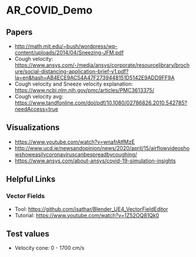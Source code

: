 # AR_COVID_Demo
 
## Papers ##
* http://math.mit.edu/~bush/wordpress/wp-content/uploads/2014/04/Sneezing-JFM.pdf
* Cough velocity: https://www.ansys.com/-/media/ansys/corporate/resourcelibrary/brochure/social-distancing-application-brief-v1.pdf?la=en&hash=AB4ECE9AC54A47F2739448151D5142E9ADD9FF9A
* Cough velocity and Sneeze velocity explanation: https://www.ncbi.nlm.nih.gov/pmc/articles/PMC3613375/
* Cough velocity avg: https://www.tandfonline.com/doi/pdf/10.1080/02786826.2010.542785?needAccess=true

## Visualizations ##
* https://www.youtube.com/watch?v=wnafrAtfMzE
* http://www.ucd.ie/newsandopinion/news/2020/april/15/airflowvideoshowshoweasilycoronaviruscanbespreadbycoughing/
* https://www.ansys.com/about-ansys/covid-19-simulation-insights

## Helpful Links ##

### Vector Fields ###
* Tool: https://github.com/isathar/Blender_UE4_VectorFieldEditor
* Tutorial: https://www.youtube.com/watch?v=1Z52OQ81Qk0


## Test values ##
* Velocity cone: 0 - 1700 cm/s